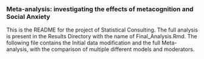 ### Meta-analysis: investigating the effects of metacognition and Social Anxiety

This is the README for the project of Statistical Consulting.
The full analysis is present in the Results Directory with the name of Final_Analysis.Rmd.
The following file contains the Initial data modification and the full Meta-analysis, with the comparison of multiple different models and moderators.
